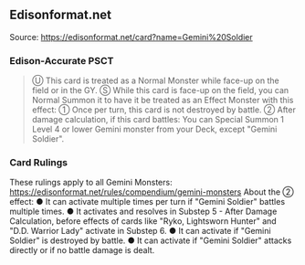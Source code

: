 
## Edisonformat.net

Source: https://edisonformat.net/card?name=Gemini%20Soldier

### Edison-Accurate PSCT

> Ⓤ This card is treated as a Normal Monster while face-up on the field or in the GY.
> Ⓢ While this card is face-up on the field, you can Normal Summon it to have it be treated as an Effect Monster with this effect:
> ① Once per turn, this card is not destroyed by battle.
> ② After damage calculation, if this card battles: You can Special Summon 1 Level 4 or lower Gemini monster from your Deck, except "Gemini Soldier".

### Card Rulings

These rulings apply to all Gemini Monsters: https://edisonformat.net/rules/compendium/gemini-monsters
About the ② effect:
● It can activate multiple times per turn if "Gemini Soldier" battles multiple times.
● It activates and resolves in Substep 5 - After Damage Calculation, before effects of cards like "Ryko, Lightsworn Hunter" and "D.D. Warrior Lady" activate in Substep 6.
● It can activate if "Gemini Soldier" is destroyed by battle.
● It can activate if "Gemini Soldier" attacks directly or if no battle damage is dealt.
            